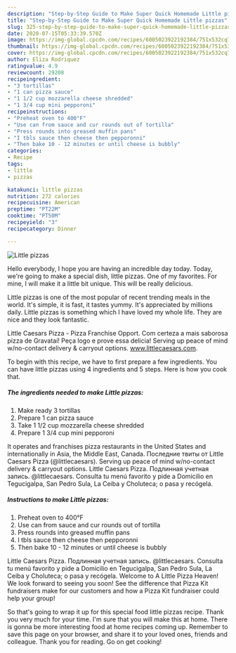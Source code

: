 ```yaml
---
description: "Step-by-Step Guide to Make Super Quick Homemade Little pizzas"
title: "Step-by-Step Guide to Make Super Quick Homemade Little pizzas"
slug: 325-step-by-step-guide-to-make-super-quick-homemade-little-pizzas
date: 2020-07-15T05:33:39.570Z
image: https://img-global.cpcdn.com/recipes/6005023922192384/751x532cq70/little-pizzas-recipe-main-photo.jpg
thumbnail: https://img-global.cpcdn.com/recipes/6005023922192384/751x532cq70/little-pizzas-recipe-main-photo.jpg
cover: https://img-global.cpcdn.com/recipes/6005023922192384/751x532cq70/little-pizzas-recipe-main-photo.jpg
author: Eliza Rodriquez
ratingvalue: 4.9
reviewcount: 29208
recipeingredient:
- "3 tortillas"
- "1 can pizza sauce"
- "1 1/2 cup mozzarella cheese shredded"
- "1 3/4 cup mini pepporoni"
recipeinstructions:
- "Preheat oven to 400°F"
- "Use can from sauce and cur rounds out of tortilla"
- "Press rounds into greased muffin pans"
- "I tbls sauce then cheese then pepporonni"
- "Then bake 10 - 12 minutes or until cheese is bubbly"
categories:
- Recipe
tags:
- little
- pizzas

katakunci: little pizzas 
nutrition: 272 calories
recipecuisine: American
preptime: "PT22M"
cooktime: "PT50M"
recipeyield: "3"
recipecategory: Dinner

---
```



![Little pizzas](https://img-global.cpcdn.com/recipes/6005023922192384/751x532cq70/little-pizzas-recipe-main-photo.jpg)

Hello everybody, I hope you are having an incredible day today. Today, we're going to make a special dish, little pizzas. One of my favorites. For mine, I will make it a little bit unique. This will be really delicious.

Little pizzas is one of the most popular of recent trending meals in the world. It's simple, it is fast, it tastes yummy. It's appreciated by millions daily. Little pizzas is something which I have loved my whole life. They are nice and they look fantastic.

Little Caesars Pizza - Pizza Franchise Opport. Com certeza a mais saborosa pizza de Gravataí! Peça logo e prove essa delicia! Serving up peace of mind w/no-contact delivery &amp; carryout options. www.littlecaesars.com.


To begin with this recipe, we have to first prepare a few ingredients. You can have little pizzas using 4 ingredients and 5 steps. Here is how you cook that.

<!--inarticleads1-->

##### The ingredients needed to make Little pizzas:

1. Make ready 3 tortillas
1. Prepare 1 can pizza sauce
1. Take 1 1/2 cup mozzarella cheese shredded
1. Prepare 1 3/4 cup mini pepporoni


It operates and franchises pizza restaurants in the United States and internationally in Asia, the Middle East, Canada. Последние твиты от Little Caesars Pizza (@littlecaesars). Serving up peace of mind w/no-contact delivery &amp; carryout options. Little Caesars Pizza. Подлинная учетная запись. @littlecaesars. Consulta tu menú favorito y pide a Domicilio en Tegucigalpa, San Pedro Sula, La Ceiba y Choluteca; o pasa y recógela. 

<!--inarticleads2-->

##### Instructions to make Little pizzas:

1. Preheat oven to 400°F
1. Use can from sauce and cur rounds out of tortilla
1. Press rounds into greased muffin pans
1. I tbls sauce then cheese then pepporonni
1. Then bake 10 - 12 minutes or until cheese is bubbly


Little Caesars Pizza. Подлинная учетная запись. @littlecaesars. Consulta tu menú favorito y pide a Domicilio en Tegucigalpa, San Pedro Sula, La Ceiba y Choluteca; o pasa y recógela. Welcome to A Little Pizza Heaven! We look forward to seeing you soon! See the difference that Pizza Kit fundraisers make for our customers and how a Pizza Kit fundraiser could help your group! 

So that's going to wrap it up for this special food little pizzas recipe. Thank you very much for your time. I'm sure that you will make this at home. There is gonna be more interesting food at home recipes coming up. Remember to save this page on your browser, and share it to your loved ones, friends and colleague. Thank you for reading. Go on get cooking!
